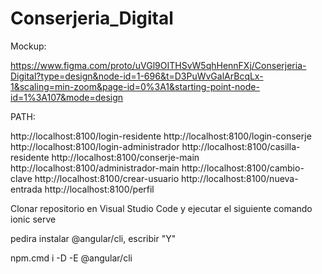 ﻿# Conserjeria_Digital
Mockup:

https://www.figma.com/proto/uVGl9OITHSvW5qhHennFXj/Conserjeria-Digital?type=design&node-id=1-696&t=D3PuWvGalArBcqLx-1&scaling=min-zoom&page-id=0%3A1&starting-point-node-id=1%3A107&mode=design

PATH: 

http://localhost:8100/login-residente
http://localhost:8100/login-conserje
http://localhost:8100/login-administrador
http://localhost:8100/casilla-residente
http://localhost:8100/conserje-main
http://localhost:8100/administrador-main
http://localhost:8100/cambio-clave
http://localhost:8100/crear-usuario
http://localhost:8100/nueva-entrada
http://localhost:8100/perfil


Clonar repositorio en Visual Studio Code y ejecutar el siguiente comando
ionic serve 

pedira instalar @angular/cli, escribir "Y"

npm.cmd i -D -E @angular/cli
